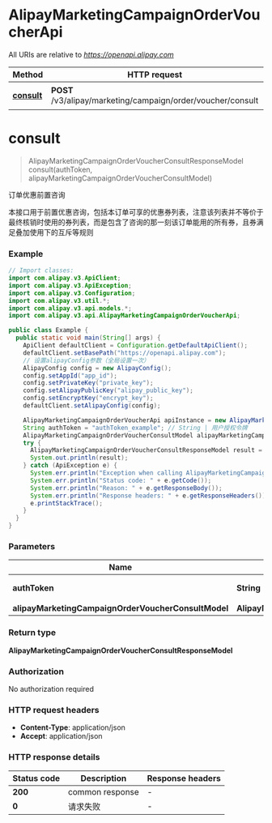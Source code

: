 # AlipayMarketingCampaignOrderVoucherApi

All URIs are relative to *https://openapi.alipay.com*

| Method | HTTP request | Description |
|------------- | ------------- | -------------|
| [**consult**](AlipayMarketingCampaignOrderVoucherApi.md#consult) | **POST** /v3/alipay/marketing/campaign/order/voucher/consult | 订单优惠前置咨询 |


<a name="consult"></a>
# **consult**
> AlipayMarketingCampaignOrderVoucherConsultResponseModel consult(authToken, alipayMarketingCampaignOrderVoucherConsultModel)

订单优惠前置咨询

本接口用于前置优惠咨询，包括本订单可享的优惠券列表，注意该列表并不等价于最终核销时使用的券列表，而是包含了咨询的那一刻该订单能用的所有券，且券满足叠加使用下的互斥等规则

### Example
```java
// Import classes:
import com.alipay.v3.ApiClient;
import com.alipay.v3.ApiException;
import com.alipay.v3.Configuration;
import com.alipay.v3.util.*;
import com.alipay.v3.api.models.*;
import com.alipay.v3.api.AlipayMarketingCampaignOrderVoucherApi;

public class Example {
  public static void main(String[] args) {
    ApiClient defaultClient = Configuration.getDefaultApiClient();
    defaultClient.setBasePath("https://openapi.alipay.com");
    // 设置alipayConfig参数（全局设置一次）
    AlipayConfig config = new AlipayConfig();
    config.setAppId("app_id");
    config.setPrivateKey("private_key");
    config.setAlipayPublicKey("alipay_public_key");
    config.setEncryptKey("encrypt_key");
    defaultClient.setAlipayConfig(config);

    AlipayMarketingCampaignOrderVoucherApi apiInstance = new AlipayMarketingCampaignOrderVoucherApi(defaultClient);
    String authToken = "authToken_example"; // String | 用户授权令牌
    AlipayMarketingCampaignOrderVoucherConsultModel alipayMarketingCampaignOrderVoucherConsultModel = new AlipayMarketingCampaignOrderVoucherConsultModel(); // AlipayMarketingCampaignOrderVoucherConsultModel | 
    try {
      AlipayMarketingCampaignOrderVoucherConsultResponseModel result = apiInstance.consult(authToken, alipayMarketingCampaignOrderVoucherConsultModel);
      System.out.println(result);
    } catch (ApiException e) {
      System.err.println("Exception when calling AlipayMarketingCampaignOrderVoucherApi#consult");
      System.err.println("Status code: " + e.getCode());
      System.err.println("Reason: " + e.getResponseBody());
      System.err.println("Response headers: " + e.getResponseHeaders());
      e.printStackTrace();
    }
  }
}
```

### Parameters

| Name | Type | Description  | Notes |
|------------- | ------------- | ------------- | -------------|
| **authToken** | **String**| 用户授权令牌 | [optional] |
| **alipayMarketingCampaignOrderVoucherConsultModel** | **AlipayMarketingCampaignOrderVoucherConsultModel**|  | [optional] |

### Return type

**AlipayMarketingCampaignOrderVoucherConsultResponseModel**

### Authorization

No authorization required

### HTTP request headers

 - **Content-Type**: application/json
 - **Accept**: application/json

### HTTP response details
| Status code | Description | Response headers |
|-------------|-------------|------------------|
| **200** | common response |  -  |
| **0** | 请求失败 |  -  |

